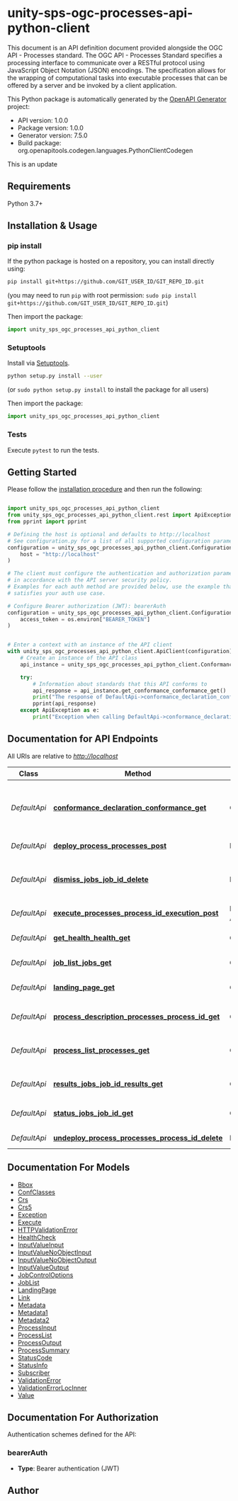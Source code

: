 # unity-sps-ogc-processes-api-python-client

This document is an API definition document provided alongside the OGC API - Processes standard. The OGC API - Processes Standard specifies a processing interface to communicate over a RESTful protocol using JavaScript Object Notation (JSON) encodings. The specification allows for the wrapping of computational tasks into executable processes that can be offered by a server and be invoked by a client application.

This Python package is automatically generated by the [OpenAPI Generator](https://openapi-generator.tech) project:

- API version: 1.0.0
- Package version: 1.0.0
- Generator version: 7.5.0
- Build package: org.openapitools.codegen.languages.PythonClientCodegen

This is an update

## Requirements

Python 3.7+

## Installation & Usage

### pip install

If the python package is hosted on a repository, you can install directly using:

```sh
pip install git+https://github.com/GIT_USER_ID/GIT_REPO_ID.git
```

(you may need to run `pip` with root permission: `sudo pip install git+https://github.com/GIT_USER_ID/GIT_REPO_ID.git`)

Then import the package:

```python
import unity_sps_ogc_processes_api_python_client
```

### Setuptools

Install via [Setuptools](http://pypi.python.org/pypi/setuptools).

```sh
python setup.py install --user
```

(or `sudo python setup.py install` to install the package for all users)

Then import the package:

```python
import unity_sps_ogc_processes_api_python_client
```

### Tests

Execute `pytest` to run the tests.

## Getting Started

Please follow the [installation procedure](#installation--usage) and then run the following:

```python

import unity_sps_ogc_processes_api_python_client
from unity_sps_ogc_processes_api_python_client.rest import ApiException
from pprint import pprint

# Defining the host is optional and defaults to http://localhost
# See configuration.py for a list of all supported configuration parameters.
configuration = unity_sps_ogc_processes_api_python_client.Configuration(
    host = "http://localhost"
)

# The client must configure the authentication and authorization parameters
# in accordance with the API server security policy.
# Examples for each auth method are provided below, use the example that
# satisfies your auth use case.

# Configure Bearer authorization (JWT): bearerAuth
configuration = unity_sps_ogc_processes_api_python_client.Configuration(
    access_token = os.environ["BEARER_TOKEN"]
)


# Enter a context with an instance of the API client
with unity_sps_ogc_processes_api_python_client.ApiClient(configuration) as api_client:
    # Create an instance of the API class
    api_instance = unity_sps_ogc_processes_api_python_client.ConformanceApi(api_client)

    try:
        # Information about standards that this API conforms to
        api_response = api_instance.get_conformance_conformance_get()
        print("The response of DefaultApi->conformance_declaration_conformance_get:\n")
        pprint(api_response)
    except ApiException as e:
        print("Exception when calling DefaultApi->conformance_declaration_conformance_get: %s\n" % e)

```

## Documentation for API Endpoints

All URIs are relative to *<http://localhost>*

Class | Method | HTTP request | Description
------------ | ------------- | ------------- | -------------
*DefaultApi* | [**conformance_declaration_conformance_get**](docs/DefaultApi.md#conformance_declaration_conformance_get) | **GET** /conformance | Information about standards that this API conforms to
*DefaultApi* | [**deploy_process_processes_post**](docs/DefaultApi.md#deploy_process_processes_post) | **POST** /processes | Deploy a process
*DefaultApi* | [**dismiss_jobs_job_id_delete**](docs/DefaultApi.md#dismiss_jobs_job_id_delete) | **DELETE** /jobs/{job_id} | Cancel a job execution, remove a finished job
*DefaultApi* | [**execute_processes_process_id_execution_post**](docs/DefaultApi.md#execute_processes_process_id_execution_post) | **POST** /processes/{process_id}/execution | Execute a process
*DefaultApi* | [**get_health_health_get**](docs/DefaultApi.md#get_health_health_get) | **GET** /health | Perform a Health Check
*DefaultApi* | [**job_list_jobs_get**](docs/DefaultApi.md#job_list_jobs_get) | **GET** /jobs | Retrieve the list of jobs
*DefaultApi* | [**landing_page_get**](docs/DefaultApi.md#landing_page_get) | **GET** / | Landing page of this API
*DefaultApi* | [**process_description_processes_process_id_get**](docs/DefaultApi.md#process_description_processes_process_id_get) | **GET** /processes/{process_id} | Retrieve a process description
*DefaultApi* | [**process_list_processes_get**](docs/DefaultApi.md#process_list_processes_get) | **GET** /processes | Retrieve the list of available processes
*DefaultApi* | [**results_jobs_job_id_results_get**](docs/DefaultApi.md#results_jobs_job_id_results_get) | **GET** /jobs/{job_id}/results | Retrieve the result(s) of a job
*DefaultApi* | [**status_jobs_job_id_get**](docs/DefaultApi.md#status_jobs_job_id_get) | **GET** /jobs/{job_id} | Retrieve the status of a job
*DefaultApi* | [**undeploy_process_processes_process_id_delete**](docs/DefaultApi.md#undeploy_process_processes_process_id_delete) | **DELETE** /processes/{process_id} | Undeploy a process

## Documentation For Models

- [Bbox](docs/Bbox.md)
- [ConfClasses](docs/ConfClasses.md)
- [Crs](docs/Crs.md)
- [Crs5](docs/Crs5.md)
- [Exception](docs/Exception.md)
- [Execute](docs/Execute.md)
- [HTTPValidationError](docs/HTTPValidationError.md)
- [HealthCheck](docs/HealthCheck.md)
- [InputValueInput](docs/InputValueInput.md)
- [InputValueNoObjectInput](docs/InputValueNoObjectInput.md)
- [InputValueNoObjectOutput](docs/InputValueNoObjectOutput.md)
- [InputValueOutput](docs/InputValueOutput.md)
- [JobControlOptions](docs/JobControlOptions.md)
- [JobList](docs/JobList.md)
- [LandingPage](docs/LandingPage.md)
- [Link](docs/Link.md)
- [Metadata](docs/Metadata.md)
- [Metadata1](docs/Metadata1.md)
- [Metadata2](docs/Metadata2.md)
- [ProcessInput](docs/ProcessInput.md)
- [ProcessList](docs/ProcessList.md)
- [ProcessOutput](docs/ProcessOutput.md)
- [ProcessSummary](docs/ProcessSummary.md)
- [StatusCode](docs/StatusCode.md)
- [StatusInfo](docs/StatusInfo.md)
- [Subscriber](docs/Subscriber.md)
- [ValidationError](docs/ValidationError.md)
- [ValidationErrorLocInner](docs/ValidationErrorLocInner.md)
- [Value](docs/Value.md)

<a id="documentation-for-authorization"></a>

## Documentation For Authorization

Authentication schemes defined for the API:
<a id="bearerAuth"></a>

### bearerAuth

- **Type**: Bearer authentication (JWT)

## Author
